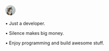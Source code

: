 <img height="32" width="32" src="https://raw.githubusercontent.com/stevenpainc/stevenpainc/main/stevenpai.ico"/>

• Just a developer.

• Silence makes big money.

• Enjoy programming and build awesome stuff.
